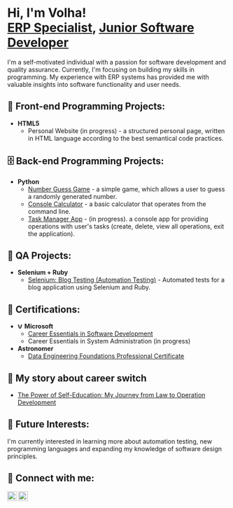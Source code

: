 <h1>Hi, I'm Volha! <br/><a href="https://www.linkedin.com/in/volha-sakalouskaya/">ERP Specialist</a>, <a href="https://github.com/devolha">Junior Software Developer</a></h1>

<p>I'm a self-motivated individual with a passion for software development and quality assurance. Currently, I'm focusing on building my skills in programming. My experience with ERP systems has provided me with valuable insights into software functionality and user needs.</p>

<h2>🎨 Front-end Programming Projects:</h2>

-   <b>HTML5</b>
    -   Personal Website (in progress) - a structured personal page, written in HTML language according to the best semantical code practices.

<h2>🗄️ Back-end Programming Projects:</h2>

-   <b>Python</b>
    -   [Number Guess Game](https://github.com/devolha/guess-game) - a simple game, which allows a user to guess a randomly generated number.
    -   [Console Calculator](https://github.com/devolha/console_calculator) - a basic calculator that operates from the command line.
    -   [Task Manager App](https://github.com/devolha/task_management) - (in progress). a console app for providing operations with user's tasks (create, delete, view all operations, exit the application).

<h2>🧪 QA Projects:</h2>

-   <b>Selenium + Ruby</b>
    -   [Selenium: Blog Testing (Automation Testing)](https://github.com/devolha/selenium_blog_test) - Automated tests for a blog application using Selenium and Ruby.

<h2>📄 Certifications:</h2>

-   <b><img alt="VolhaSakalouskaya | Microsoft" width="12px" src="https://cdn.jsdelivr.net/npm/simple-icons@3.13.0/icons/microsoft.svg" />  Microsoft</b>
    -   [Career Essentials in Software Development](https://www.linkedin.com/learning/certificates/dfea717dbd57c75751e2c7981bc15d870c9679d717c9ddc14bfe3ee6abe9090c)
    -   Career Essentials in System Administration (in progress)
-   <b>Astronomer</b>
    - [Data Engineering Foundations Professional Certificate](https://www.linkedin.com/learning/certificates/5b2abc69af91ae4cd2c8308b5f5f850326fb1aa7671a06d79ac0111de3cec28a)

<h2>📇 My story about career switch</h2>

-   [The Power of Self-Education: My Journey from Law to Operation Development](https://www.linkedin.com/pulse/power-self-education-my-journey-from-law-operation-volha-sakalouskaya-c8gwc/?trackingId=15%2Bp7%2F%2FYSTmPm3iq%2F71wkA%3D%3D)

<h2>🌱 Future Interests:</h2>
<p>I'm currently interested in learning more about automation testing, new programming languages and expanding my knowledge of software design principles.</p>

<h2> 🤳 Connect with me:</h2>

[<img align="left" alt="VolhaSakalouskaya | LinkedIn" width="22px" src="https://cdn.jsdelivr.net/npm/simple-icons@v3/icons/linkedin.svg" />][linkedin]
[<img align="left" alt="VolhaSakalouskaya | LinkedIn" width="22px" src="https://cdn.jsdelivr.net/npm/simple-icons@3.13.0/icons/gmail.svg" />][Gmail]

[linkedin]: https://linkedin.com/in/volha-sakalouskaya/
[Gmail]: https://workspace.google.com/intl/gmail/sokolowskaoa@gmail.com
